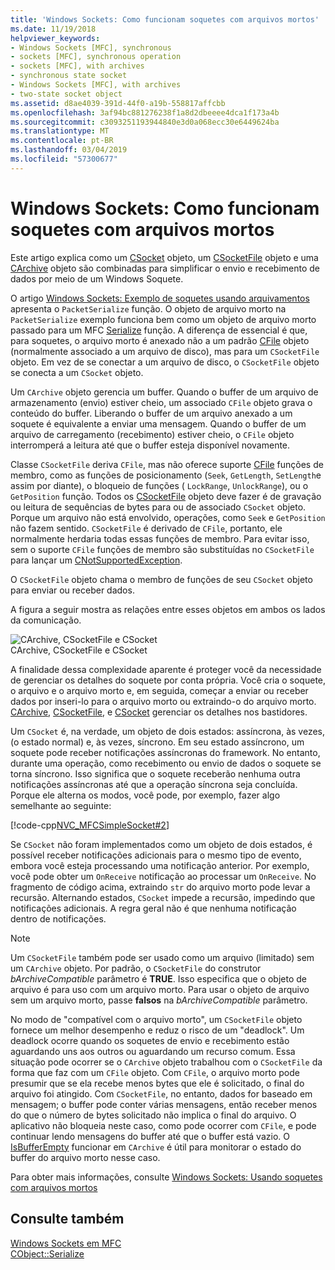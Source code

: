 ```yaml
---
title: 'Windows Sockets: Como funcionam soquetes com arquivos mortos'
ms.date: 11/19/2018
helpviewer_keywords:
- Windows Sockets [MFC], synchronous
- sockets [MFC], synchronous operation
- sockets [MFC], with archives
- synchronous state socket
- Windows Sockets [MFC], with archives
- two-state socket object
ms.assetid: d8ae4039-391d-44f0-a19b-558817affcbb
ms.openlocfilehash: 3af94bc881276238f1a8d2dbeeee4dca1f173a4b
ms.sourcegitcommit: c3093251193944840e3d0a068ecc30e6449624ba
ms.translationtype: MT
ms.contentlocale: pt-BR
ms.lasthandoff: 03/04/2019
ms.locfileid: "57300677"
---
```

# <a name="windows-sockets-how-sockets-with-archives-work"></a>Windows Sockets: Como funcionam soquetes com arquivos mortos

Este artigo explica como um [CSocket](../mfc/reference/csocket-class.md) objeto, um [CSocketFile](../mfc/reference/csocketfile-class.md) objeto e uma [CArchive](../mfc/reference/carchive-class.md) objeto são combinadas para simplificar o envio e recebimento de dados por meio de um Windows Soquete.

O artigo [Windows Sockets: Exemplo de soquetes usando arquivamentos](../mfc/windows-sockets-example-of-sockets-using-archives.md) apresenta o `PacketSerialize` função. O objeto de arquivo morto na `PacketSerialize` exemplo funciona bem como um objeto de arquivo morto passado para um MFC [Serialize](../mfc/reference/cobject-class.md#serialize) função. A diferença de essencial é que, para soquetes, o arquivo morto é anexado não a um padrão [CFile](../mfc/reference/cfile-class.md) objeto (normalmente associado a um arquivo de disco), mas para um `CSocketFile` objeto. Em vez de se conectar a um arquivo de disco, o `CSocketFile` objeto se conecta a um `CSocket` objeto.

Um `CArchive` objeto gerencia um buffer. Quando o buffer de um arquivo de armazenamento (envio) estiver cheio, um associado `CFile` objeto grava o conteúdo do buffer. Liberando o buffer de um arquivo anexado a um soquete é equivalente a enviar uma mensagem. Quando o buffer de um arquivo de carregamento (recebimento) estiver cheio, o `CFile` objeto interromperá a leitura até que o buffer esteja disponível novamente.

Classe `CSocketFile` deriva `CFile`, mas não oferece suporte [CFile](../mfc/reference/cfile-class.md) funções de membro, como as funções de posicionamento (`Seek`, `GetLength`, `SetLength`e assim por diante), o bloqueio de funções ( `LockRange`, `UnlockRange`), ou o `GetPosition` função. Todos os [CSocketFile](../mfc/reference/csocketfile-class.md) objeto deve fazer é de gravação ou leitura de sequências de bytes para ou de associado `CSocket` objeto. Porque um arquivo não está envolvido, operações, como `Seek` e `GetPosition` não fazem sentido. `CSocketFile` é derivado de `CFile`, portanto, ele normalmente herdaria todas essas funções de membro. Para evitar isso, sem o suporte `CFile` funções de membro são substituídas no `CSocketFile` para lançar um [CNotSupportedException](../mfc/reference/cnotsupportedexception-class.md).

O `CSocketFile` objeto chama o membro de funções de seu `CSocket` objeto para enviar ou receber dados.

A figura a seguir mostra as relações entre esses objetos em ambos os lados da comunicação.

![CArchive, CSocketFile e CSocket](../mfc/media/vc38ia1.gif "CArchive, CSocketFile e CSocket") <br/>
CArchive, CSocketFile e CSocket

A finalidade dessa complexidade aparente é proteger você da necessidade de gerenciar os detalhes do soquete por conta própria. Você cria o soquete, o arquivo e o arquivo morto e, em seguida, começar a enviar ou receber dados por inseri-lo para o arquivo morto ou extraindo-o do arquivo morto. [CArchive](../mfc/reference/carchive-class.md), [CSocketFile](../mfc/reference/csocketfile-class.md), e [CSocket](../mfc/reference/csocket-class.md) gerenciar os detalhes nos bastidores.

Um `CSocket` é, na verdade, um objeto de dois estados: assíncrona, às vezes, (o estado normal) e, às vezes, síncrono. Em seu estado assíncrono, um soquete pode receber notificações assíncronas do framework. No entanto, durante uma operação, como recebimento ou envio de dados o soquete se torna síncrono. Isso significa que o soquete receberão nenhuma outra notificações assíncronas até que a operação síncrona seja concluída. Porque ele alterna os modos, você pode, por exemplo, fazer algo semelhante ao seguinte:

[!code-cpp[NVC_MFCSimpleSocket#2](../mfc/codesnippet/cpp/windows-sockets-how-sockets-with-archives-work_1.cpp)]

Se `CSocket` não foram implementados como um objeto de dois estados, é possível receber notificações adicionais para o mesmo tipo de evento, embora você esteja processando uma notificação anterior. Por exemplo, você pode obter um `OnReceive` notificação ao processar um `OnReceive`. No fragmento de código acima, extraindo `str` do arquivo morto pode levar a recursão. Alternando estados, `CSocket` impede a recursão, impedindo que notificações adicionais. A regra geral não é que nenhuma notificação dentro de notificações.

> [!NOTE]
> Um `CSocketFile` também pode ser usado como um arquivo (limitado) sem um `CArchive` objeto. Por padrão, o `CSocketFile` do construtor *bArchiveCompatible* parâmetro é **TRUE**. Isso especifica que o objeto de arquivo é para uso com um arquivo morto. Para usar o objeto de arquivo sem um arquivo morto, passe **falsos** na *bArchiveCompatible* parâmetro.

No modo de "compatível com o arquivo morto", um `CSocketFile` objeto fornece um melhor desempenho e reduz o risco de um "deadlock". Um deadlock ocorre quando os soquetes de envio e recebimento estão aguardando uns aos outros ou aguardando um recurso comum. Essa situação pode ocorrer se o `CArchive` objeto trabalhou com o `CSocketFile` da forma que faz com um `CFile` objeto. Com `CFile`, o arquivo morto pode presumir que se ela recebe menos bytes que ele é solicitado, o final do arquivo foi atingido. Com `CSocketFile`, no entanto, dados for baseado em mensagem; o buffer pode conter várias mensagens, então receber menos do que o número de bytes solicitado não implica o final do arquivo. O aplicativo não bloqueia neste caso, como pode ocorrer com `CFile`, e pode continuar lendo mensagens do buffer até que o buffer está vazio. O [IsBufferEmpty](../mfc/reference/carchive-class.md#isbufferempty) funcionar em `CArchive` é útil para monitorar o estado do buffer do arquivo morto nesse caso.

Para obter mais informações, consulte [Windows Sockets: Usando soquetes com arquivos mortos](../mfc/windows-sockets-using-sockets-with-archives.md)

## <a name="see-also"></a>Consulte também

[Windows Sockets em MFC](../mfc/windows-sockets-in-mfc.md)<br/>
[CObject::Serialize](../mfc/reference/cobject-class.md#serialize)
